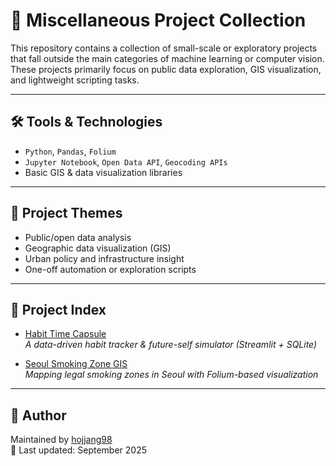# 🧩 Miscellaneous Project Collection

This repository contains a collection of small-scale or exploratory projects that fall outside the main categories of machine learning or computer vision.  
These projects primarily focus on public data exploration, GIS visualization, and lightweight scripting tasks.

---

## 🛠️ Tools & Technologies
- `Python`, `Pandas`, `Folium`
- `Jupyter Notebook`, `Open Data API`, `Geocoding APIs`
- Basic GIS & data visualization libraries

---

## 🎯 Project Themes
- Public/open data analysis  
- Geographic data visualization (GIS)  
- Urban policy and infrastructure insight  
- One-off automation or exploration scripts  

---

## 📂 Project Index

- [Habit Time Capsule](./habit_time_capsule)  
  *A data-driven habit tracker & future-self simulator (Streamlit + SQLite)*  

- [Seoul Smoking Zone GIS](./seoul-smoking-gis)  
  *Mapping legal smoking zones in Seoul with Folium-based visualization*  

---

## 👤 Author
Maintained by [hojjang98](https://github.com/hojjang98)  
📅 Last updated: September 2025
